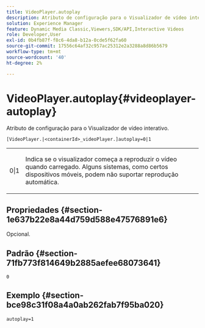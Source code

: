 ```yaml
---
title: VideoPlayer.autoplay
description: Atributo de configuração para o Visualizador de vídeo interativo.
solution: Experience Manager
feature: Dynamic Media Classic,Viewers,SDK/API,Interactive Videos
role: Developer,User
exl-id: 0b4fb87f-f8c6-4da8-b12a-0cde5f62fa60
source-git-commit: 17556c64af32c957ac25312e2a3288a8d86b5679
workflow-type: tm+mt
source-wordcount: '40'
ht-degree: 2%

---
```


# VideoPlayer.autoplay{#videoplayer-autoplay}

Atributo de configuração para o Visualizador de vídeo interativo.

`[VideoPlayer.|<containerId>_videoPlayer.]autoplay=0|1`

<table id="table_441553CD34C94A58A9D7CBF772DEDDB6"> 
 <tbody> 
  <tr> 
   <td colname="col1"> <p> <span class="codeph"> 0|1 </span> </p> </td> 
   <td colname="col2"> <p> Indica se o visualizador começa a reproduzir o vídeo quando carregado. Alguns sistemas, como certos dispositivos móveis, podem não suportar reprodução automática. </p> </td> 
  </tr> 
 </tbody> 
</table>

## Propriedades {#section-1e637b22e8a44d759d588e47576891e6}

Opcional.

## Padrão {#section-71fb773f814649b2885aefee68073641}

`0`

## Exemplo {#section-bce98c31f08a4a0ab262fab7f95ba020}

```
autoplay=1
```

